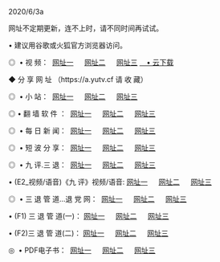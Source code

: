 <p>2020/6/3a
<p>网址不定期更新，连不上时，请不同时间再试试。
<p>• 建议用谷歌或火狐官方浏览器访问。
<p>◎  • 视 频： 
<a href="http://mnx.proyectolanuevatierra.com/" target="_blank">网址一</a> 　 
<a href="http://mja.proyectolanuevatierra.com/" target="_blank">网址二</a> 　 
<a href="http://mkp.proyectolanuevatierra.com/b.html" target="_blank">网址三</a>  
<a href="https://yadi.sk/d/d0sUeAOpal3njw" target="_blank">　• 云下载 </a></p>
<p> ◆ 分 享 网 址 （https://a.yutv.cf 请 收 藏） </p>
<p>◎ </span>  •  小 站：  
<a href="http://mnx.proyectolanuevatierra.com/f.html" target="_blank">网址一</a> 　 
<a href="http://mja.proyectolanuevatierra.com/h.html" target="_blank">网址二</a> 　 
<a href="http://mkp.proyectolanuevatierra.com/k/" target="_blank">网址三</a></p>
<p>◎  • 翻 墙 软 件 ：  
<a href="http://mnx.proyectolanuevatierra.com/ff/" target="_blank">网址一</a> 　 
<a href="http://mja.proyectolanuevatierra.com/s/read/a1_nd.html" target="_blank">网址二</a> 　 
<a href="http://mkp.proyectolanuevatierra.com/ff/index.html" target="_blank">网址三</a></p>
<p>◎ </span>  • 每 日 新 闻：  
<a href="http://mnx.proyectolanuevatierra.com/day/" target="_blank">网址一</a> 　 
<a href="http://mja.proyectolanuevatierra.com/day/" target="_blank">网址二</a> 　 
<a href="http://mja.proyectolanuevatierra.com/day/index.html" target="_blank">网址三</a></p>
<p>◎ </span>  • 短 波 分 享：  
<a href="http://mnx.proyectolanuevatierra.com/h/" target="_blank">网址一</a> 　 
<a href="http://mja.proyectolanuevatierra.com/h/" target="_blank">网址二</a> 　 
<a href="http://mkp.proyectolanuevatierra.com/h/index.html" target="_blank">网址三</a></p>
<p>◎   • 九 评.三 退：  
<a href="http://mnx.proyectolanuevatierra.com/t/" target="_blank">网址一</a> 　 
<a href="http://mja.proyectolanuevatierra.com/v2/index.html" target="_blank">网址二</a> 　 
<a href="http://mkp.proyectolanuevatierra.com/tt/index.html" target="_blank">网址三</a> 　</p>
<p>  • (E2_视频/语音)《九 评》视频/语音: 
<a href="http://mja.proyectolanuevatierra.com/7738.html" target="_blank">网址一</a> 　 
<a href="http://mnx.proyectolanuevatierra.com/7614.html" target="_blank">网址二</a> 　 
<a href="http://mkp.proyectolanuevatierra.com/7633.html" target="_blank">网址三</a></p>
<p>◎   • 三 退 管 道...退 党 网：  
<a href="http://mnx.proyectolanuevatierra.com/go/td1.html" target="_blank">网址一</a> 　 
<a href="http://mja.proyectolanuevatierra.com/go/td2.html" target="_blank">网址二</a> 　 
<a href="http://mkp.proyectolanuevatierra.com/go/td3.html" target="_blank">网址三</a></p>
<p>  • (F1) 三 退 管 道(一)： 
<a href="http://mnx.proyectolanuevatierra.com/dd/" target="_blank">网址一</a> 　 
<a href="http://mja.proyectolanuevatierra.com/s/read/a1_tdx.html" target="_blank">网址二</a> 　 
<a href="http://mkp.proyectolanuevatierra.com/dd/" target="_blank">网址三</a></p>
<p>  • (F2)三 退 管 道(二)： 
<a href="http://mja.proyectolanuevatierra.com/d/" target="_blank">网址一</a> 　 
<a href="http://mnx.proyectolanuevatierra.com/d/index.html" target="_blank">网址二</a> 　 
<a href="http://mkp.proyectolanuevatierra.com/d/" target="_blank">网址三</a></p>
<p>◎   • PDF电子书：  
<a href="http://mnx.proyectolanuevatierra.com/p/" target="_blank">网址一</a> 　 
<a href="http://mja.proyectolanuevatierra.com/p/index.html" target="_blank">网址二</a> 　 
<a href="http://mkp.proyectolanuevatierra.com/p/" target="_blank">网址三</a></p>
